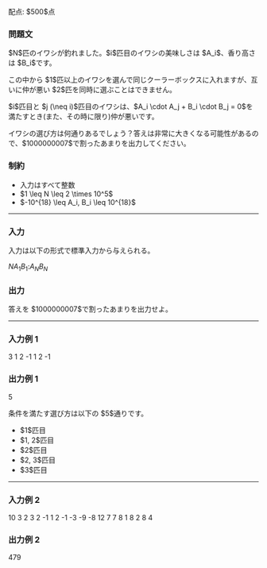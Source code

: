 
<div>

<span>

<span>

<p>
配点: $500$点
</p>

<div>

<section>

### **問題文**

<p>
$N$匹のイワシが釣れました。$i$匹目のイワシの美味しさは $A_i$、香り高さは $B_i$です。
</p>

<p>
この中から $1$匹以上のイワシを選んで同じクーラーボックスに入れますが、互いに仲が悪い $2$匹を同時に選ぶことはできません。
</p>

<p>
$i$匹目と $j (\neq i)$匹目のイワシは、$A_i \cdot A_j + B_i \cdot B_j = 0$を満たすとき(また、その時に限り)仲が悪いです。
</p>

<p>
イワシの選び方は何通りあるでしょう？答えは非常に大きくなる可能性があるので、$1000000007$で割ったあまりを出力してください。
</p>

</section>

</div>

<div>

<section>

### **制約**

<ul>

<li>
入力はすべて整数
</li>

<li>
$1 \leq N \leq 2 \times 10^5$
</li>

<li>
$-10^{18} \leq A_i, B_i \leq 10^{18}$
</li>

</ul>

</section>

</div>

---

<div>

<div>

<section>

### **入力**

<p>
入力は以下の形式で標準入力から与えられる。
</p>

<div>

$N$$A_1$$B_1$$:$$A_N$$B_N$
</div>

</section>

</div>

<div>

<section>

### **出力**

<p>
答えを $1000000007$で割ったあまりを出力せよ。
</p>

</section>

</div>

</div>

---

<div>

<section>

### **入力例 1**

<div>

3
1 2
-1 1
2 -1

</div>

</section>

</div>

<div>

<section>

### **出力例 1**

<div>

5

</div>

<p>
条件を満たす選び方は以下の $5$通りです。
</p>

<ul>

<li>
$1$匹目
</li>

<li>
$1, 2$匹目
</li>

<li>
$2$匹目
</li>

<li>
$2, 3$匹目
</li>

<li>
$3$匹目
</li>

</ul>

</section>

</div>

---

<div>

<section>

### **入力例 2**

<div>

10
3 2
3 2
-1 1
2 -1
-3 -9
-8 12
7 7
8 1
8 2
8 4

</div>

</section>

</div>

<div>

<section>

### **出力例 2**

<div>

479

</div>

</section>

</div>

</span>

</span>

</div>
